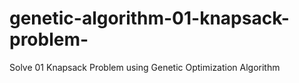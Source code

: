 # genetic-algorithm-01-knapsack-problem-
Solve 01 Knapsack Problem using Genetic Optimization Algorithm
